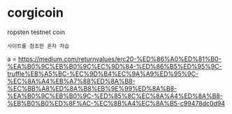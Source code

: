 # corgicoin
ropsten testnet coin 

``` 
사이트를 참조한 혼자 자습
```
a = https://medium.com/returnvalues/erc20-%ED%86%A0%ED%81%B0-%EA%B0%9C%EB%B0%9C%EC%9D%84-%ED%86%B5%ED%95%9C-truffle%EB%A5%BC-%EC%9D%B4%EC%9A%A9%ED%95%9C-%EC%8A%A4%EB%A7%88%ED%8A%B8-%EC%BB%A8%ED%8A%B8%EB%9E%99%ED%8A%B8-%EA%B0%9C%EB%B0%9C-%ED%85%8C%EC%8A%A4%ED%8A%B8-%EB%B0%B0%ED%8F%AC-%EC%8B%A4%EC%8A%B5-c99478dc0d94

